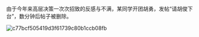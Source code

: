 由于今年来高层决策一次次招致的反感与不满，某同学开团胡勇，发帖“请胡俊下台”，数分钟后帖子被删除。

![c77bcf505419d3f61739c80b1ccb08fb](C:\Users\ywjhn\Desktop\Folder\UestcEvents\2025\20251019-开团胡俊\20251019-开团胡俊.assets\c77bcf505419d3f61739c80b1ccb08fb.jpg)